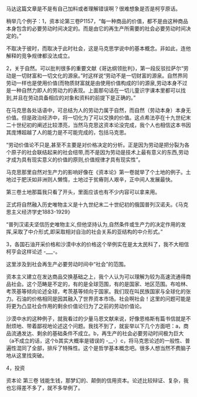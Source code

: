 马达这篇文章是不是有自己加料或者理解错误啊？很难想象是否是柯亨原话。

稍举几个例子：1，资本论第三卷P1157，“每一种商品的价值，都不是由这种商品本身包含的必要劳动时间决定的。而是由它的再生产所需要的社会必要劳动时间决定的。”

不取决于彼时，而取决于此时社会，这是马克思学说中的基本概念。非如此，连他解释的竞争规律都没法成立。

2，关于自然。可以批判很多的重要文献《哥达纲领批判》，第一段反驳拉萨尔“劳动是一切财富和一切文化的源泉。”时这样说“劳动不是一切财富的源泉。自然界同劳动一样也是使用价值(而物质财富就是由使用价值构成的!)的源泉,劳动本身不过是一种自然力即人的劳动力的表现。上面那句话在一切儿童识字课本里都可以找到,并且在劳动具备相应的对象和资料的前提下是正确的。”

在马克思各处话语中，可总结为人的劳动力属于自然，而自然（劳动本身）本身无价值。但是政治经济中，将一切化为了可以交换的价值。这点希法亭在十九世纪末二十世纪初的阐述比较漂亮，当然马克思这资本论没完成，我个人也相信这本书因其庞博超越了人的能力是不可能完成的，包括马克思。

“劳动价值论不只是,甚至不主要是对价格决定的分析。正是因为劳动是把分裂为各个原子的社会联结起来的社会纽带,而不是因为劳动是技术上最有意义的东西,劳动才成为具有现实意义的价值的原则,价值规律才具有现实性”。

马克思那里自然对生产力的影响好像在《资本论》第一卷就举了个土地的例子。土地过于肥沃如非洲则人懒惰，土地过于贫瘠则人艰辛，正中间人发展最快。

第三卷土地那篇我只看了开头，里面应该也有不少内容可以拿来用。

正式将自然融入历史唯物主义是十九世纪末二十世纪初的俄国普列汉诺夫。《马克思主义经济学史1883-1929》

“普列汉诺夫坚信历史唯物主义,但他坚持认为,自然条件或生产力的决定作用的发挥,采取了中介形式,即采取相对自治的社会关系的亚结构的中介形式。”


3，各国石油开采价格和沙漠中水的价格这个举例实在是太太民科了，我不大相信柯亨会这样论述 -___-。

这里涉及到社会再生产必要劳动时间中“社会”的范围。

资本主义建立在发达商品交换基础之上，我个人认为可以理解为较为高速流通得商品社会。这个范畴是不定的，有的是全球范围，有的是国家、地区范围。布哈林、考茨基等倾向论述全球，考茨基等倾向于国家。我们现在叫民族国家与全球化的张力。石油的价格相同是因其融入了世界资本市场。社会啊社会！这里的问题可能是将更为凸显社会作用的剩余价值论归为了之前的劳动价值论。

沙漠中水的这种例子，就我看过的少量马恩文献来说，好像恩格斯有篇书信就是不耐烦地、带着鄙视地论述这个问题。我找不到了，就妄举以下几个方面吧：a，商品流通发达、剩余的基础条件不成立。b，再生产的社会必要劳动时间极为巨大（a不成立的话，这个b其实大概率是错误的 -__-）c，将马克思论述的一般性、普遍性混同了全部，排斥了特殊性。这个是哲学基本概念吧。很多人想当然不费脑子地从这里找突破。

4，投资

资本论 第三卷 钱能生钱，那梦幻的、颠倒的信用资本。论述比较辩证、复杂，我也忘得差不多了，就不多举例了。
